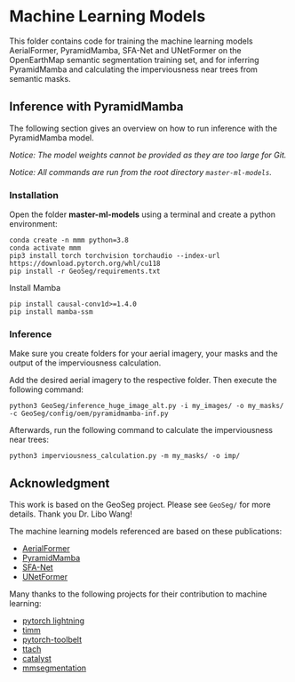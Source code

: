 # Machine Learning Models

This folder contains code for training the machine learning models AerialFormer, PyramidMamba, SFA-Net and UNetFormer on the OpenEarthMap semantic segmentation training set, and for inferring PyramidMamba and calculating the imperviousness near trees from semantic masks.

## Inference with PyramidMamba

The following section gives an overview on how to run inference with the PyramidMamba model.

*Notice: The model weights cannot be provided as they are too large for Git.*

*Notice: All commands are run from the root directory `master-ml-models`.*

### Installation

Open the folder **master-ml-models** using a terminal and create a python environment:

```
conda create -n mmm python=3.8
conda activate mmm
pip3 install torch torchvision torchaudio --index-url https://download.pytorch.org/whl/cu118
pip install -r GeoSeg/requirements.txt
```

Install Mamba
```
pip install causal-conv1d>=1.4.0
pip install mamba-ssm
```

### Inference

Make sure you create folders for your aerial imagery, your masks and the output of the imperviousness calculation.

Add the desired aerial imagery to the respective folder. Then execute the following command:

```
python3 GeoSeg/inference_huge_image_alt.py -i my_images/ -o my_masks/ -c GeoSeg/config/oem/pyramidmamba-inf.py
```

Afterwards, run the following command to calculate the imperviousness near trees:

```
python3 imperviousness_calculation.py -m my_masks/ -o imp/
```

## Acknowledgment

This work is based on the GeoSeg project. Please see `GeoSeg/` for more details. Thank you Dr. Libo Wang!

The machine learning models referenced are based on these publications:

- [AerialFormer](https://arxiv.org/abs/2306.06842)
- [PyramidMamba](https://arxiv.org/abs/2406.10828)
- [SFA-Net](https://doi.org/10.3390/rs16173278)
- [UNetFormer](https://arxiv.org/abs/2109.08937)

Many thanks to the following projects for their contribution to machine learning:

- [pytorch lightning](https://www.pytorchlightning.ai/)
- [timm](https://github.com/rwightman/pytorch-image-models)
- [pytorch-toolbelt](https://github.com/BloodAxe/pytorch-toolbelt)
- [ttach](https://github.com/qubvel/ttach)
- [catalyst](https://github.com/catalyst-team/catalyst)
- [mmsegmentation](https://github.com/open-mmlab/mmsegmentation)

